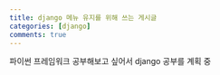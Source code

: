 ```yaml
---
title: django 메뉴 유지를 위해 쓰는 게시글
categories: [django]
comments: true
---
```


파이썬 프레임워크 공부해보고 싶어서 django 공부를 계획 중